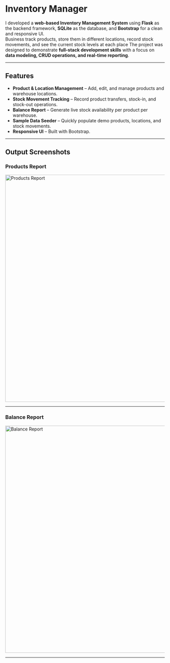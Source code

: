 # Inventory Manager

I developed a **web-based Inventory Management System** using **Flask** as the backend framework, **SQLite** as the database, and **Bootstrap** for a clean and responsive UI.  
Business track products, store them in different locations, record stock movements, and see the current stock levels at each place
The project was designed to demonstrate **full-stack development skills** with a focus on **data modeling, CRUD operations, and real-time reporting**.

---

## Features
- **Product & Location Management** – Add, edit, and manage products and warehouse locations.  
- **Stock Movement Tracking** – Record product transfers, stock-in, and stock-out operations.  
- **Balance Report** – Generate live stock availability per product per warehouse.  
- **Sample Data Seeder** – Quickly populate demo products, locations, and stock movements.  
- **Responsive UI** – Built with Bootstrap.  

---

##  Output Screenshots


### Products Report

<img width="719" height="716" alt="Products Report" src="https://github.com/user-attachments/assets/3692a126-1ada-40be-a7cb-dc6df4816f95" />

---

### Balance Report


<img width="719" height="716" alt="Balance Report" src="https://github.com/user-attachments/assets/564b61d4-ddac-4b59-943a-7f6393609e67" />

---


